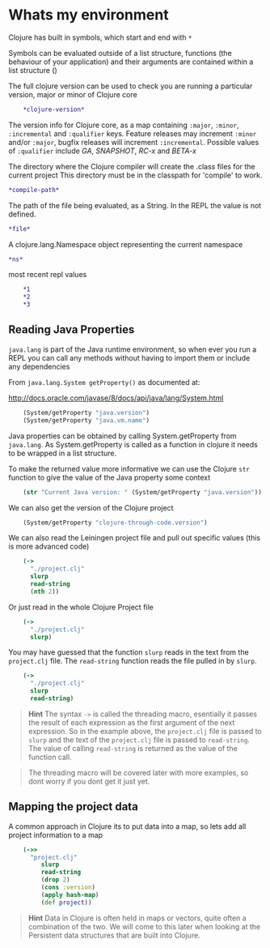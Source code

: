 # Whats my environment 

Clojure has built in symbols, which start and end with `*`

Symbols can be evaluated outside of a list structure, functions (the behaviour of your application) and their arguments are contained within a list structure ()

The full clojure version can be used to check you are running a particular version, major or minor of Clojure core

```clojure
    *clojure-version*
```

The version info for Clojure core, as a map containing `:major`, `:minor`, `:incremental` and `:qualifier` keys. Feature releases may increment `:minor` and/or `:major`, bugfix releases will increment `:incremental`.
Possible values of `:qualifier` include _GA_, _SNAPSHOT_, _RC-x_ and _BETA-x_

The directory where the Clojure compiler will create the .class files for the current project
This directory must be in the classpath for 'compile' to work.

```clojure
*compile-path*
```

The path of the file being evaluated, as a String.  In the REPL the value is not defined.

```clojure
*file*
```

A clojure.lang.Namespace object representing the current namespace

```clojure
*ns*
```

most recent repl values

```clojure
    *1
    *2
    *3
```


## Reading Java Properties

`java.lang` is part of the Java runtime environment, so when ever you run a REPL you can call any methods without having to import them or include any dependencies

From `java.lang.System getProperty()` as documented at:

http://docs.oracle.com/javase/8/docs/api/java/lang/System.html

```clojure
    (System/getProperty "java.version")
    (System/getProperty "java.vm.name")
```

Java properties can be obtained by calling System.getProperty from `java.lang`.  As System.getProperty is called as a function in clojure it needs to be wrapped in a list structure.

  To make the returned value more informative we can use the Clojure `str` function to give the value of the Java property some context

```clojure
    (str "Current Java version: " (System/getProperty "java.version"))
```
  We can also get the version of the Clojure project

```clojure
    (System/getProperty "clojure-through-code.version")
```

  We can also read the Leiningen project file and pull out specific values (this is more advanced code)
  
```clojure
    (->
      "./project.clj"
      slurp
      read-string
      (nth 2))
``` 

  Or just read in the whole Clojure Project file
```clojure
    (->
      "./project.clj"
      slurp)  
 ```
 
  You may have guessed that the function `slurp` reads in the text from the `project.clj` file.  The `read-string` function reads the file pulled in by `slurp`.

```clojure
    (->
      "./project.clj"
      slurp
      read-string)
``` 

> **Hint** The syntax `->` is called the threading macro, esentially it passes the result of each expression as the first argument of the next expression.  So in the example above, the `project.clj` file is passed to `slurp` and the text of the `project.clj` file is passed to `read-string`.  The value of calling `read-string` is returned as the value of the function call.

> The threading macro will be covered later with more examples, so dont worry if you dont get it just yet.  

## Mapping the project data

  A common approach in Clojure its to put data into a map, so lets add all project information to a map

```clojure 
    (->> 
      "project.clj"
         slurp
         read-string
         (drop 2)
         (cons :version)
         (apply hash-map)
         (def project))
```

> **Hint** Data in Clojure is often held in maps or vectors, quite often a combination of the two.  We will come to this later when looking at the Persistent data structures that are built into Clojure.

